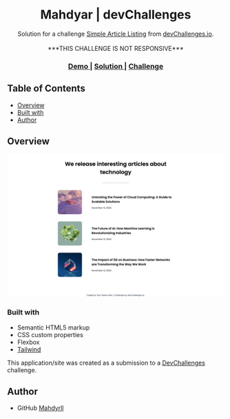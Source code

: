 <h1 align="center">Mahdyar | devChallenges</h1>

<div align="center">
   Solution for a challenge <a href="https://devchallenges.io/challenge/simple-article-listing" target="_blank">Simple Article Listing</a> from <a href="http://devchallenges.io" target="_blank">devChallenges.io</a>. <br><br>
   ***THIS CHALLENGE IS NOT RESPONSIVE***
</div>

<div align="center">
  <h3>
    <a href="https://mahdyrll.github.io/simple-article-listing/">
      Demo
    </a>
    <span> | </span>
    <a href="https://devchallenges.io/solution/38963">
      Solution
    </a>
    <span> | </span>
    <a href="https://devchallenges.io/challenge/simple-article-listing">
      Challenge
    </a>
  </h3>
</div>


## Table of Contents

- [Overview](#overview)
- [Built with](#built-with)
- [Author](#author)


## Overview

![screenshot](./screencapture-file-Users-Mahdyar-Desktop-M-front-end-simple-article-listing-master-index-html-2024-11-14-21_50_41.png)


### Built with


- Semantic HTML5 markup
- CSS custom properties
- Flexbox
- [Tailwind](https://tailwindcss.com/)


This application/site was created as a submission to a [DevChallenges](https://devchallenges.io/challenges-dashboard) challenge.


## Author

- GitHub [Mahdyrll](https://github.com/mahdyrll)
